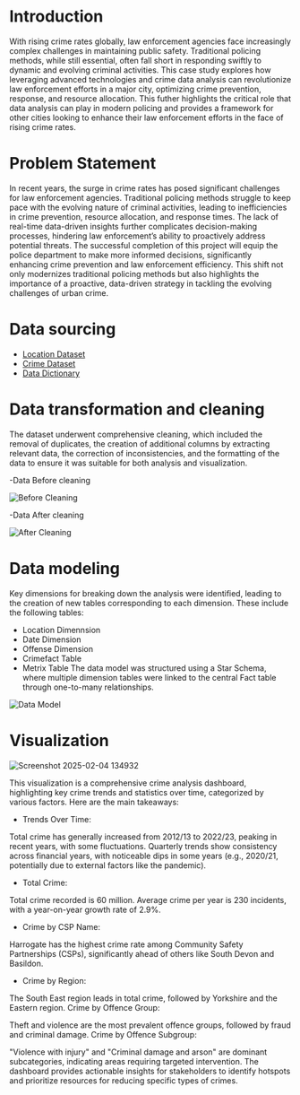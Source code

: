 # Introduction
With rising crime rates globally, law enforcement agencies face increasingly complex challenges in maintaining public safety. Traditional policing methods, while still essential, often fall short in responding swiftly to dynamic and evolving criminal activities. This case study explores how leveraging advanced technologies and crime data analysis can revolutionize law enforcement efforts in a major city, optimizing crime prevention, response, and resource allocation. This futher highlights the critical role that data analysis can play in modern policing and provides a framework for other cities looking to enhance their law enforcement efforts in the face of rising crime rates.







# Problem Statement
In recent years, the surge in crime rates has posed significant challenges for law enforcement agencies. Traditional policing methods struggle to keep pace with the evolving nature of criminal activities, leading to inefficiencies in crime prevention, resource allocation, and response times. The lack of real-time data-driven insights further complicates decision-making processes, hindering law enforcement’s ability to proactively address potential threats. The successful completion of this project will equip the police department to make more informed decisions, significantly enhancing crime prevention and law enforcement efficiency. This shift not only modernizes traditional policing methods but also highlights the importance of a proactive, data-driven strategy in tackling the evolving challenges of urban crime.
# Data sourcing
- [Location Dataset](https://docs.google.com/spreadsheets/d/1R1Vs6hZuWCk7KHzaHeaizCHDH-ob39IRCSRFo6bskIk/edit?usp=sharing)
- [Crime Dataset](https://docs.google.com/spreadsheets/d/1WQ-oucMeizVOPiLD9WlyFAnBejeHyGsFHIZjs0cawLU/edit?usp=sharing)
- [Data Dictionary](https://docs.google.com/document/d/1931IJpxFdsm9XS15EMpSNrRXQzbcnbl2MDq0p1cQULc/edit?usp=sharing)

# Data transformation and cleaning
The dataset underwent comprehensive cleaning, which included the removal of duplicates, the creation of additional columns by extracting relevant data, the correction of inconsistencies, and the formatting of the data to ensure it was suitable for both analysis and visualization.

-Data Before cleaning



![Before Cleaning](https://github.com/user-attachments/assets/9688d3c6-f074-44ea-b644-f1961837aeb1)



-Data After cleaning



![After Cleaning](https://github.com/user-attachments/assets/1a225b77-f963-4167-bd45-9d9b7e7a5ad4)



# Data modeling
Key dimensions for breaking down the analysis were identified, leading to the creation of new tables corresponding to each dimension. These include the following tables:
- Location Dimennsion
- Date Dimension
- Offense Dimension
- Crimefact Table
-  Metrix Table
  The data model was structured using a Star Schema, where multiple dimension tables were linked to the central Fact table through one-to-many relationships.


![Data Model](https://github.com/user-attachments/assets/cfc6bfa3-3719-49b8-a79c-4e843085ba87)


# Visualization

![Screenshot 2025-02-04 134932](https://github.com/user-attachments/assets/b854add7-40ba-48c3-972b-f3fe12f85d31)


This visualization is a comprehensive crime analysis dashboard, highlighting key crime trends and statistics over time, categorized by various factors. Here are the main takeaways:

- Trends Over Time:

Total crime has generally increased from 2012/13 to 2022/23, peaking in recent years, with some fluctuations.
Quarterly trends show consistency across financial years, with noticeable dips in some years (e.g., 2020/21, potentially due to external factors like the pandemic).

- Total Crime:

Total crime recorded is 60 million.
Average crime per year is 230 incidents, with a year-on-year growth rate of 2.9%.

- Crime by CSP Name:

Harrogate has the highest crime rate among Community Safety Partnerships (CSPs), significantly ahead of others like South Devon and Basildon.

- Crime by Region:

The South East region leads in total crime, followed by Yorkshire and the Eastern region.
Crime by Offence Group:

Theft and violence are the most prevalent offence groups, followed by fraud and criminal damage.
Crime by Offence Subgroup:

"Violence with injury" and "Criminal damage and arson" are dominant subcategories, indicating areas requiring targeted intervention.
The dashboard provides actionable insights for stakeholders to identify hotspots and prioritize resources for reducing specific types of crimes.

  
